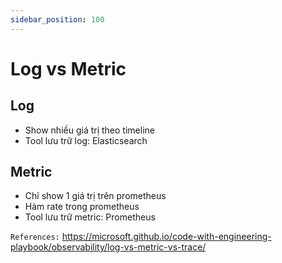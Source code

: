 ```yaml
---
sidebar_position: 100
---
```

# Log vs Metric


## Log
- Show nhiều giá trị theo timeline
- Tool lưu trữ log: Elasticsearch


## Metric
- Chỉ show 1 giá trị trên prometheus
- Hàm rate trong prometheus 
- Tool lưu trữ metric: Prometheus


`References:`
https://microsoft.github.io/code-with-engineering-playbook/observability/log-vs-metric-vs-trace/    